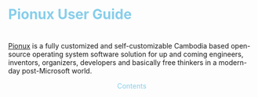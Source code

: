 # <h1 style="color:skyblue;">Pionux User Guide<h1>
[Pionux](https://pionux.org/) is a fully customized and self-customizable Cambodia based open-source operating system software solution for up and coming engineers, inventors, organizers, developers and basically free thinkers in a modern-day post-Microsoft world.

<center style="color:skyblue;">Contents</center>
